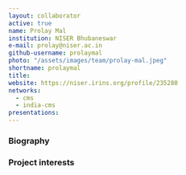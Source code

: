 ```yaml
---
layout: collaborator
active: true
name: Prolay Mal
institution: NISER Bhubaneswar
e-mail: prolay@niser.ac.in
github-username: prolaymal
photo: "/assets/images/team/prolay-mal.jpeg"
shortname: prolaymal
title:
website: https://niser.irins.org/profile/235280
networks:
  - cms
  - india-cms
presentations:
---
```


### Biography

### Project interests


